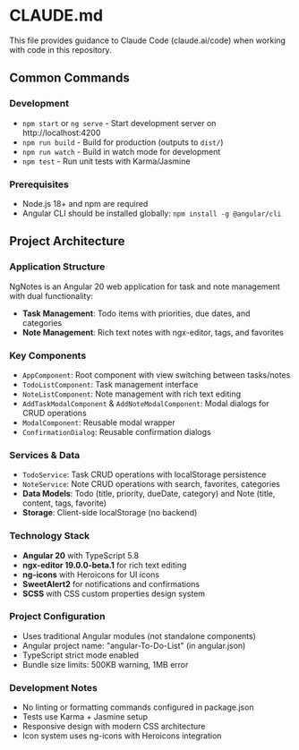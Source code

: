 # CLAUDE.md

This file provides guidance to Claude Code (claude.ai/code) when working with code in this repository.

## Common Commands

### Development
- `npm start` or `ng serve` - Start development server on http://localhost:4200
- `npm run build` - Build for production (outputs to `dist/`)
- `npm run watch` - Build in watch mode for development
- `npm test` - Run unit tests with Karma/Jasmine

### Prerequisites
- Node.js 18+ and npm are required
- Angular CLI should be installed globally: `npm install -g @angular/cli`

## Project Architecture

### Application Structure
NgNotes is an Angular 20 web application for task and note management with dual functionality:
- **Task Management**: Todo items with priorities, due dates, and categories
- **Note Management**: Rich text notes with ngx-editor, tags, and favorites

### Key Components
- `AppComponent`: Root component with view switching between tasks/notes
- `TodoListComponent`: Task management interface
- `NoteListComponent`: Note management with rich text editing
- `AddTaskModalComponent` & `AddNoteModalComponent`: Modal dialogs for CRUD operations
- `ModalComponent`: Reusable modal wrapper
- `ConfirmationDialog`: Reusable confirmation dialogs

### Services & Data
- `TodoService`: Task CRUD operations with localStorage persistence
- `NoteService`: Note CRUD operations with search, favorites, categories
- **Data Models**: Todo (title, priority, dueDate, category) and Note (title, content, tags, favorite)
- **Storage**: Client-side localStorage (no backend)

### Technology Stack
- **Angular 20** with TypeScript 5.8
- **ngx-editor 19.0.0-beta.1** for rich text editing
- **ng-icons** with Heroicons for UI icons
- **SweetAlert2** for notifications and confirmations
- **SCSS** with CSS custom properties design system

### Project Configuration
- Uses traditional Angular modules (not standalone components)
- Angular project name: "angular-To-Do-List" (in angular.json)
- TypeScript strict mode enabled
- Bundle size limits: 500KB warning, 1MB error

### Development Notes
- No linting or formatting commands configured in package.json
- Tests use Karma + Jasmine setup
- Responsive design with modern CSS architecture
- Icon system uses ng-icons with Heroicons integration